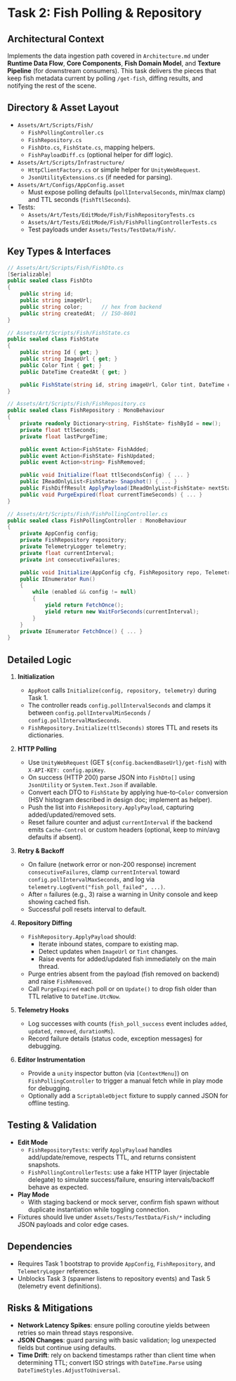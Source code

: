 # Task 2: Fish Polling & Repository

## Architectural Context
Implements the data ingestion path covered in `Architecture.md` under **Runtime Data Flow**, **Core Components**, **Fish Domain Model**, and **Texture Pipeline** (for downstream consumers). This task delivers the pieces that keep fish metadata current by polling `/get-fish`, diffing results, and notifying the rest of the scene.

## Directory & Asset Layout
- `Assets/Art/Scripts/Fish/`
  - `FishPollingController.cs`
  - `FishRepository.cs`
  - `FishDto.cs`, `FishState.cs`, mapping helpers.
  - `FishPayloadDiff.cs` (optional helper for diff logic).
- `Assets/Art/Scripts/Infrastructure/`
  - `HttpClientFactory.cs` or simple helper for `UnityWebRequest`.
  - `JsonUtilityExtensions.cs` (if needed for parsing).
- `Assets/Art/Configs/AppConfig.asset`
  - Must expose polling defaults (`pollIntervalSeconds`, min/max clamp) and TTL seconds (`fishTtlSeconds`).
- Tests:
  - `Assets/Art/Tests/EditMode/Fish/FishRepositoryTests.cs`
  - `Assets/Art/Tests/EditMode/Fish/FishPollingControllerTests.cs`
  - Test payloads under `Assets/Tests/TestData/Fish/`.

## Key Types & Interfaces
```csharp
// Assets/Art/Scripts/Fish/FishDto.cs
[Serializable]
public sealed class FishDto
{
    public string id;
    public string imageUrl;
    public string color;      // hex from backend
    public string createdAt;  // ISO-8601
}
```

```csharp
// Assets/Art/Scripts/Fish/FishState.cs
public sealed class FishState
{
    public string Id { get; }
    public string ImageUrl { get; }
    public Color Tint { get; }
    public DateTime CreatedAt { get; }

    public FishState(string id, string imageUrl, Color tint, DateTime createdAt) { ... }
}
```

```csharp
// Assets/Art/Scripts/Fish/FishRepository.cs
public sealed class FishRepository : MonoBehaviour
{
    private readonly Dictionary<string, FishState> fishById = new();
    private float ttlSeconds;
    private float lastPurgeTime;

    public event Action<FishState> FishAdded;
    public event Action<FishState> FishUpdated;
    public event Action<string> FishRemoved;

    public void Initialize(float ttlSecondsConfig) { ... }
    public IReadOnlyList<FishState> Snapshot() { ... }
    public FishDiffResult ApplyPayload(IReadOnlyList<FishState> nextStates) { ... }
    public void PurgeExpired(float currentTimeSeconds) { ... }
}
```

```csharp
// Assets/Art/Scripts/Fish/FishPollingController.cs
public sealed class FishPollingController : MonoBehaviour
{
    private AppConfig config;
    private FishRepository repository;
    private TelemetryLogger telemetry;
    private float currentInterval;
    private int consecutiveFailures;

    public void Initialize(AppConfig cfg, FishRepository repo, TelemetryLogger logger) { ... }
    public IEnumerator Run()
    {
        while (enabled && config != null)
        {
            yield return FetchOnce();
            yield return new WaitForSeconds(currentInterval);
        }
    }
    private IEnumerator FetchOnce() { ... }
}
```

## Detailed Logic
1. **Initialization**
   - `AppRoot` calls `Initialize(config, repository, telemetry)` during Task 1.
   - The controller reads `config.pollIntervalSeconds` and clamps it between `config.pollIntervalMinSeconds` / `config.pollIntervalMaxSeconds`.
   - `FishRepository.Initialize(ttlSeconds)` stores TTL and resets its dictionaries.

2. **HTTP Polling**
   - Use `UnityWebRequest` (GET `${config.backendBaseUrl}/get-fish`) with `X-API-KEY: config.apiKey`.
   - On success (HTTP 200) parse JSON into `FishDto[]` using `JsonUtility` or `System.Text.Json` if available.
   - Convert each DTO to `FishState` by applying hue-to-`Color` conversion (HSV histogram described in design doc; implement as helper).
   - Push the list into `FishRepository.ApplyPayload`, capturing added/updated/removed sets.
   - Reset failure counter and adjust `currentInterval` if the backend emits `Cache-Control` or custom headers (optional, keep to min/avg defaults if absent).

3. **Retry & Backoff**
   - On failure (network error or non-200 response) increment `consecutiveFailures`, clamp `currentInterval` toward `config.pollIntervalMaxSeconds`, and log via `telemetry.LogEvent("fish_poll_failed", ...)`.
   - After `n` failures (e.g., 3) raise a warning in Unity console and keep showing cached fish.
   - Successful poll resets interval to default.

4. **Repository Diffing**
   - `FishRepository.ApplyPayload` should:
     - Iterate inbound states, compare to existing map.
     - Detect updates when `ImageUrl` or `Tint` changes.
     - Raise events for added/updated fish immediately on the main thread.
   - Purge entries absent from the payload (fish removed on backend) and raise `FishRemoved`.
   - Call `PurgeExpired` each poll or on `Update()` to drop fish older than TTL relative to `DateTime.UtcNow`.

5. **Telemetry Hooks**
   - Log successes with counts (`fish_poll_success` event includes `added`, `updated`, `removed`, `durationMs`).
   - Record failure details (status code, exception messages) for debugging.

6. **Editor Instrumentation**
   - Provide a `unity` inspector button (via `[ContextMenu]`) on `FishPollingController` to trigger a manual fetch while in play mode for debugging.
   - Optionally add a `ScriptableObject` fixture to supply canned JSON for offline testing.

## Testing & Validation
- **Edit Mode**
  - `FishRepositoryTests`: verify `ApplyPayload` handles add/update/remove, respects TTL, and returns consistent snapshots.
  - `FishPollingControllerTests`: use a fake HTTP layer (injectable delegate) to simulate success/failure, ensuring intervals/backoff behave as expected.
- **Play Mode**
  - With staging backend or mock server, confirm fish spawn without duplicate instantiation while toggling connection.
- Fixtures should live under `Assets/Tests/TestData/Fish/*` including JSON payloads and color edge cases.

## Dependencies
- Requires Task 1 bootstrap to provide `AppConfig`, `FishRepository`, and `TelemetryLogger` references.
- Unblocks Task 3 (spawner listens to repository events) and Task 5 (telemetry event definitions).

## Risks & Mitigations
- **Network Latency Spikes**: ensure polling coroutine yields between retries so main thread stays responsive.
- **JSON Changes**: guard parsing with basic validation; log unexpected fields but continue using defaults.
- **Time Drift**: rely on backend timestamps rather than client time when determining TTL; convert ISO strings with `DateTime.Parse` using `DateTimeStyles.AdjustToUniversal`.
